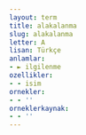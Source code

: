 ```yaml
---
layout: term
title: alakalanma
slug: alakalanma
letter: A
lisan: Türkçe
anlamlar:
- ► ilgilenme
ozellikler:
- - isim
ornekler:
- - ''
orneklerkaynak:
- - ''
---
```


